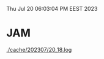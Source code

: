 Thu Jul 20 06:03:04 PM EEST 2023
# JAM
<a href='./cache/202307/20_18.log'>./cache/202307/20_18.log</a>
